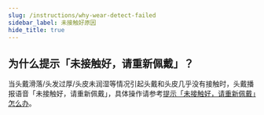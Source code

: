 ```yaml
---
slug: /instructions/why-wear-detect-failed
sidebar_label: 未接触好原因
hide_title: true
---
```


## 为什么提示「未接触好，请重新佩戴」？

当头戴滑落/头发过厚/头皮未润湿等情况引起头戴和头皮几乎没有接触时，头戴播报语音「未接触好，请重新佩戴」，具体操作请参考[提示「未接触好，请重新佩戴」怎么办](/instructions/how-to-deal-with-wear-detect-failed)。